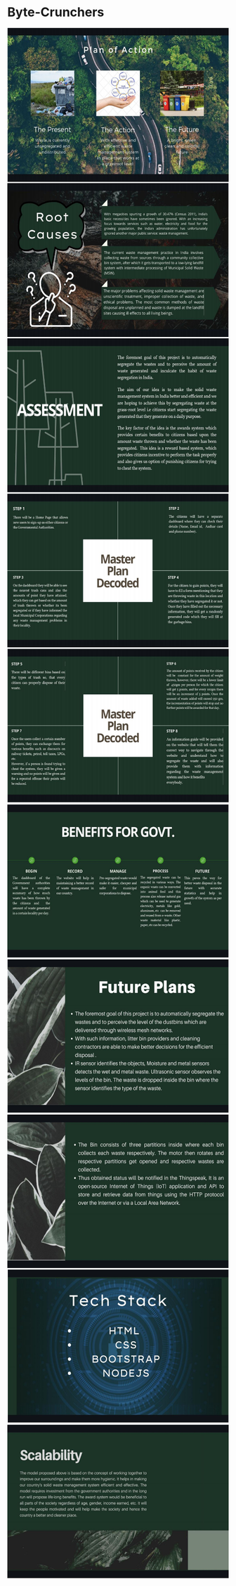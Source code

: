 # Byte-Crunchers

<img src="./img/ppt1.JPG" height="350" />
<img src="./img/ppt2.JPG" height="350" />
<img src="./img/ppt3.JPG" height="350" />
<img src="./img/ppt4.JPG" height="350" />
<img src="./img/ppt5.JPG" height="350" />
<img src="./img/ppt6.JPG" height="350" />
<img src="./img/ppt7.JPG" height="350" />
<img src="./img/ppt8.JPG" height="350" />
<img src="./img/ppt9.JPG" height="350" />
<img src="./img/ppt10.JPG" height="350" />
